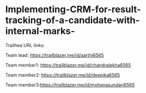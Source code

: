 # Implementing-CRM-for-result-tracking-of-a-candidate-with-internal-marks-



Trailhea  URL links:

Team lead: https://trailblazer.me/id/aarthi6565

Team member1: https://trailblazer.me/id/chandralekha6565

Team member2: https://trailblazer.me/id/deepika6565

Team member3:https://trailblazer.me/id/mohanasundari6565
